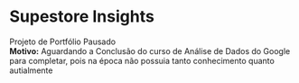 # Supestore Insights
Projeto de Portfólio Pausado\
**Motivo:** Aguardando a Conclusão do curso de Análise de Dados do Google para completar, pois na época não possuia tanto conhecimento quanto autialmente
